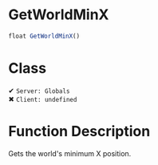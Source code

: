 # GetWorldMinX
```js
float GetWorldMinX()
```
# Class
✔ `Server: Globals`  
✖ `Client: undefined`  

# Function Description
Gets the world's minimum X position.
